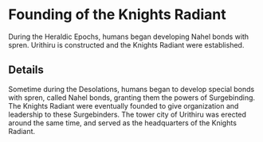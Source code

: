 # Founding of the Knights Radiant
During the Heraldic Epochs, humans began developing Nahel bonds with spren. Urithiru is constructed and the Knights Radiant were established.

## Details
Sometime during the Desolations, humans began to develop special bonds with spren, called Nahel bonds, granting them the powers of Surgebinding. The Knights Radiant were eventually founded to give organization and leadership to these Surgebinders. The tower city of Urithiru was erected around the same time, and served as the headquarters of the Knights Radiant.

